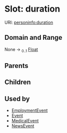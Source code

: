 
# Slot: duration



URI: [personinfo:duration](https://w3id.org/linkml/examples/personinfo/duration)


## Domain and Range

None &#8594;  <sub>0..1</sub> [Float](types/Float.md)

## Parents


## Children


## Used by

 * [EmploymentEvent](EmploymentEvent.md)
 * [Event](Event.md)
 * [MedicalEvent](MedicalEvent.md)
 * [NewsEvent](NewsEvent.md)
